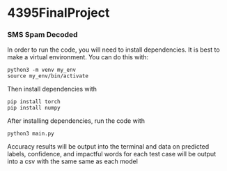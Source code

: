 # 4395FinalProject
### SMS Spam Decoded

In order to run the code, you will need to install dependencies. It is best to make a virtual environment. You can do this with:

```
python3 -m venv my_env
source my_env/bin/activate
```

Then install dependencies with 

```
pip install torch
pip install numpy
```

After installing dependencies, run the code with

```
python3 main.py
```

Accuracy results will be output into the terminal and data on predicted labels, confidence, and impactful words for each test case will be output into a csv with the same same as each model
